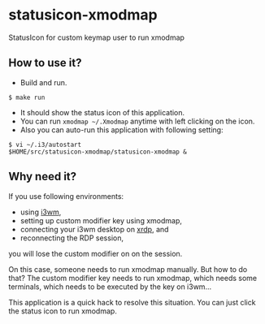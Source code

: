 # statusicon-xmodmap

StatusIcon for custom keymap user to run xmodmap

## How to use it?

* Build and run.

```
$ make run
```

* It should show the status icon of this application.
* You can run `xmodmap ~/.Xmodmap` anytime with left clicking on the icon.
* Also you can auto-run this application with following setting:

```
$ vi ~/.i3/autostart
$HOME/src/statusicon-xmodmap/statusicon-xmodmap &
```

## Why need it?

If you use following environments:

* using [i3wm](https://i3wm.org/),
* setting up custom modifier key using xmodmap,
* connecting your i3wm desktop on [xrdp](https://github.com/neutrinolabs/xrdp), and
* reconnecting the RDP session,

you will lose the custom modifier on on the session.

On this case, someone needs to run xmodmap manually.
But how to do that?
The custom modifier key needs to run xmodmap, which needs some terminals, which needs to be executed by the key on i3wm...

This application is a quick hack to resolve this situation. You can just click the status icon to run xmodmap.
